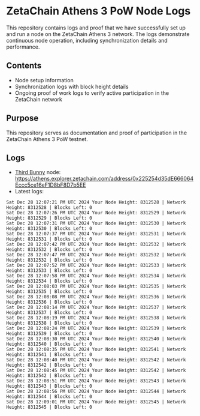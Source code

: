 # ZetaChain Athens 3 PoW Node Logs
This repository contains logs and proof that we have successfully set up and run a node on the ZetaChain Athens 3 network. The logs demonstrate continuous node operation, including synchronization details and performance.

## Contents
- Node setup information
- Synchronization logs with block height details
- Ongoing proof of work logs to verify active participation in the ZetaChain network

## Purpose
This repository serves as documentation and proof of participation in the ZetaChain Athens 3 PoW testnet.

## Logs

- [Third Bunny](https://thirdbunny.xyz/) node: https://athens.explorer.zetachain.com/address/0x225254d35dE666064Eccc5ce16eF1D8bF8D7b5EE
- Latest logs:
```
Sat Dec 28 12:07:21 PM UTC 2024 Your Node Height: 8312528 | Network Height: 8312528 | Blocks Left: 0
Sat Dec 28 12:07:26 PM UTC 2024 Your Node Height: 8312529 | Network Height: 8312529 | Blocks Left: 0
Sat Dec 28 12:07:31 PM UTC 2024 Your Node Height: 8312530 | Network Height: 8312530 | Blocks Left: 0
Sat Dec 28 12:07:37 PM UTC 2024 Your Node Height: 8312531 | Network Height: 8312531 | Blocks Left: 0
Sat Dec 28 12:07:42 PM UTC 2024 Your Node Height: 8312532 | Network Height: 8312532 | Blocks Left: 0
Sat Dec 28 12:07:47 PM UTC 2024 Your Node Height: 8312532 | Network Height: 8312532 | Blocks Left: 0
Sat Dec 28 12:07:52 PM UTC 2024 Your Node Height: 8312533 | Network Height: 8312533 | Blocks Left: 0
Sat Dec 28 12:07:58 PM UTC 2024 Your Node Height: 8312534 | Network Height: 8312534 | Blocks Left: 0
Sat Dec 28 12:08:03 PM UTC 2024 Your Node Height: 8312535 | Network Height: 8312535 | Blocks Left: 0
Sat Dec 28 12:08:08 PM UTC 2024 Your Node Height: 8312536 | Network Height: 8312536 | Blocks Left: 0
Sat Dec 28 12:08:14 PM UTC 2024 Your Node Height: 8312537 | Network Height: 8312537 | Blocks Left: 0
Sat Dec 28 12:08:19 PM UTC 2024 Your Node Height: 8312538 | Network Height: 8312538 | Blocks Left: 0
Sat Dec 28 12:08:24 PM UTC 2024 Your Node Height: 8312539 | Network Height: 8312539 | Blocks Left: 0
Sat Dec 28 12:08:30 PM UTC 2024 Your Node Height: 8312540 | Network Height: 8312540 | Blocks Left: 0
Sat Dec 28 12:08:35 PM UTC 2024 Your Node Height: 8312541 | Network Height: 8312541 | Blocks Left: 0
Sat Dec 28 12:08:40 PM UTC 2024 Your Node Height: 8312542 | Network Height: 8312542 | Blocks Left: 0
Sat Dec 28 12:08:45 PM UTC 2024 Your Node Height: 8312542 | Network Height: 8312542 | Blocks Left: 0
Sat Dec 28 12:08:51 PM UTC 2024 Your Node Height: 8312543 | Network Height: 8312543 | Blocks Left: 0
Sat Dec 28 12:08:56 PM UTC 2024 Your Node Height: 8312544 | Network Height: 8312544 | Blocks Left: 0
Sat Dec 28 12:09:01 PM UTC 2024 Your Node Height: 8312545 | Network Height: 8312545 | Blocks Left: 0
```
